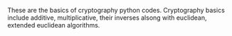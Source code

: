These are the basics of cryptography python codes. Cryptography basics include additive, multiplicative, their inverses alsong with euclidean, extended euclidean algorithms.
